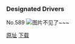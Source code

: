 ### Designated Drivers
No.589
![图片不见了~~~](https://imgs.xkcd.com/comics/designated_drivers.png)

[原址](https://xkcd.com//589) [下载](https://imgs.xkcd.com/comics/designated_drivers.png)

